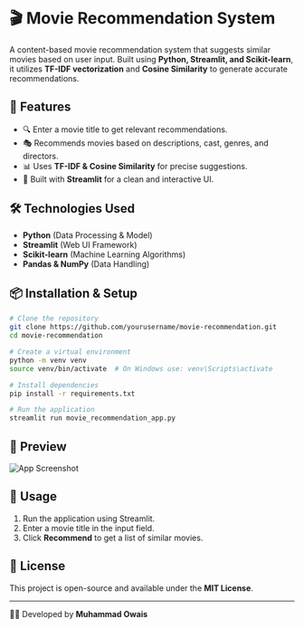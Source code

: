 # 🎬 Movie Recommendation System

A content-based movie recommendation system that suggests similar movies based on user input. Built using **Python, Streamlit, and Scikit-learn**, it utilizes **TF-IDF vectorization** and **Cosine Similarity** to generate accurate recommendations.

## 🚀 Features
- 🔍 Enter a movie title to get relevant recommendations.
- 🎭 Recommends movies based on descriptions, cast, genres, and directors.
- 📊 Uses **TF-IDF & Cosine Similarity** for precise suggestions.
- 🌟 Built with **Streamlit** for a clean and interactive UI.

## 🛠 Technologies Used
- **Python** (Data Processing & Model)
- **Streamlit** (Web UI Framework)
- **Scikit-learn** (Machine Learning Algorithms)
- **Pandas & NumPy** (Data Handling)

## 📦 Installation & Setup
```bash
# Clone the repository
git clone https://github.com/yourusername/movie-recommendation.git
cd movie-recommendation

# Create a virtual environment
python -m venv venv
source venv/bin/activate  # On Windows use: venv\Scripts\activate

# Install dependencies
pip install -r requirements.txt

# Run the application
streamlit run movie_recommendation_app.py
```

## 📸 Preview
![App Screenshot](screenshot.png)

## 📌 Usage
1. Run the application using Streamlit.
2. Enter a movie title in the input field.
3. Click **Recommend** to get a list of similar movies.

## 📜 License
This project is open-source and available under the **MIT License**.

---
👨‍💻 Developed by **Muhammad Owais**

